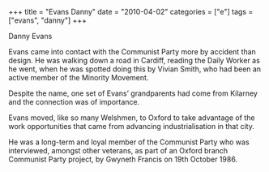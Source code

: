+++
title = "Evans Danny"
date = "2010-04-02"
categories = ["e"]
tags = ["evans", "danny"]
+++

Danny Evans

Evans came into contact with the Communist Party more by accident than design. He was walking down a road in Cardiff, reading the Daily Worker as he went, when he was spotted doing this by Vivian Smith, who had been an active member of the Minority Movement.

Despite the name, one set of Evans’ grandparents had come from Kilarney and the connection was of importance. 

Evans moved, like so many Welshmen, to Oxford to take advantage of the work opportunities that came from advancing industrialisation in that city.

He was a long-term and loyal member of the Communist Party who was interviewed, amongst other veterans, as part of an Oxford branch Communist Party project, by Gwyneth Francis on 19th October 1986.
